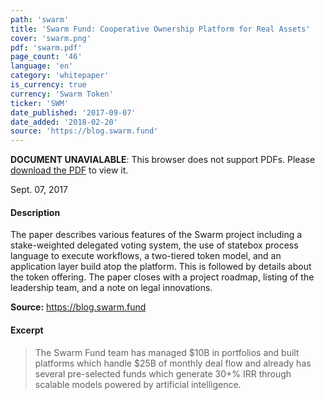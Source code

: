 ```yaml
---
path: 'swarm'
title: 'Swarm Fund: Cooperative Ownership Platform for Real Assets'
cover: 'swarm.png'
pdf: 'swarm.pdf'
page_count: '46'
language: 'en'
category: 'whitepaper'
is_currency: true
currency: 'Swarm Token'
ticker: 'SWM'
date_published: '2017-09-07'
date_added: '2018-02-20'
source: 'https://blog.swarm.fund'
---
```


<object class="pdf_embed" data="/assets/pdf/swarm.pdf" type="application/pdf" width="100%" height="100%">
   <p><b>DOCUMENT UNAVIALABLE</b>: This browser does not support PDFs. Please <a href="/assets/pdf/swarm.pdf">download the PDF</a> to view it.</p>
</object>

Sept. 07, 2017

#### Description
The paper describes various features of the Swarm project including a stake-weighted delegated voting system, the use of statebox process language to execute workflows, a two-tiered token model, and an application layer build atop the platform. This is followed by details about the token offering. The paper closes with a project roadmap, listing of the leadership team, and a note on legal innovations.

**Source:** https://blog.swarm.fund

#### Excerpt
> The Swarm Fund team has managed $10B in portfolios and built platforms which handle $25B of monthly deal flow and already has several pre-selected funds which generate 30+% IRR through scalable models powered by artificial intelligence.
